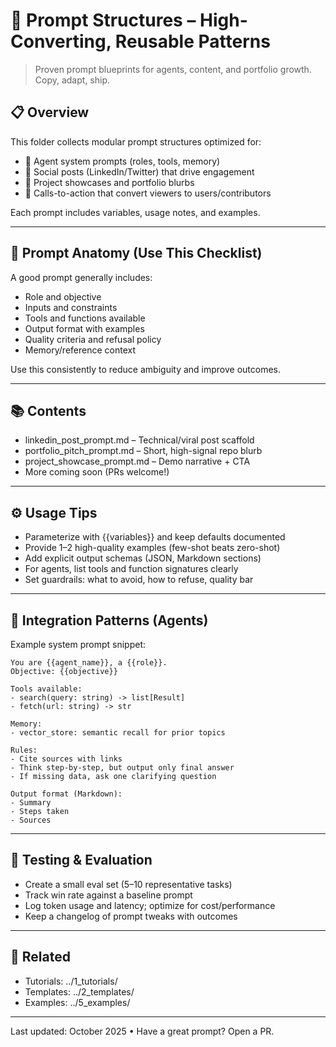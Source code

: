 # 🔧 Prompt Structures – High-Converting, Reusable Patterns

> Proven prompt blueprints for agents, content, and portfolio growth. Copy, adapt, ship.

## 📋 Overview
This folder collects modular prompt structures optimized for:
- 🧠 Agent system prompts (roles, tools, memory)
- 📝 Social posts (LinkedIn/Twitter) that drive engagement
- 🧩 Project showcases and portfolio blurbs
- 🎯 Calls-to-action that convert viewers to users/contributors

Each prompt includes variables, usage notes, and examples.

---

## 🧱 Prompt Anatomy (Use This Checklist)

A good prompt generally includes:
- Role and objective
- Inputs and constraints
- Tools and functions available
- Output format with examples
- Quality criteria and refusal policy
- Memory/reference context

Use this consistently to reduce ambiguity and improve outcomes.

---

## 📚 Contents

- linkedin_post_prompt.md – Technical/viral post scaffold  
- portfolio_pitch_prompt.md – Short, high-signal repo blurb  
- project_showcase_prompt.md – Demo narrative + CTA  
- More coming soon (PRs welcome!)

---

## ⚙️ Usage Tips

- Parameterize with {{variables}} and keep defaults documented
- Provide 1–2 high-quality examples (few-shot beats zero-shot)
- Add explicit output schemas (JSON, Markdown sections)
- For agents, list tools and function signatures clearly
- Set guardrails: what to avoid, how to refuse, quality bar

---

## 🔌 Integration Patterns (Agents)

Example system prompt snippet:

```
You are {{agent_name}}, a {{role}}.
Objective: {{objective}}

Tools available:
- search(query: string) -> list[Result]
- fetch(url: string) -> str

Memory:
- vector_store: semantic recall for prior topics

Rules:
- Cite sources with links
- Think step-by-step, but output only final answer
- If missing data, ask one clarifying question

Output format (Markdown):
- Summary
- Steps taken
- Sources
```

---

## 🧪 Testing & Evaluation

- Create a small eval set (5–10 representative tasks)
- Track win rate against a baseline prompt
- Log token usage and latency; optimize for cost/performance
- Keep a changelog of prompt tweaks with outcomes

---

## 🔗 Related
- Tutorials: ../1_tutorials/
- Templates: ../2_templates/
- Examples: ../5_examples/

---

Last updated: October 2025 • Have a great prompt? Open a PR.
